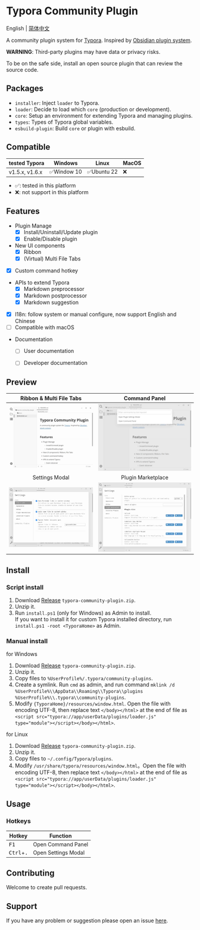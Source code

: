 # Typora Community Plugin

English | [简体中文](https://github.com/typora-community-plugin/typora-community-plugin/blob/main/README.zh-CN.md)

A community plugin system for [Typora](https://typora.io/). Inspired by [Obsidian plugin system](https://docs.obsidian.md/Home).

**WARNING**: Third-party plugins may have data or privacy risks.

To be on the safe side, install an open source plugin that can review the source code.



## Packages

- `installer`: Inject `loader` to Typora. 
- `loader`: Decide to load which `core` (production or development).
- `core`: Setup an environment for extending Typora and managing plugins.
- `types`: Types of Typora global variables.
- `esbuild-plugin`: Build `core` or plugin with esbuild.



## Compatible

| tested Typora  | Windows     | Linux       | MacOS |
| -------------- | ----------- | ----------- | ----- |
| v1.5.x, v1.6.x | ✅Window 10 | ✅Ubuntu 22 | ❌    |

- ✅: tested in this platform
- ❌: not support in this platform



## Features

- Plugin Manage
  - [x] Install/Uninstall/Update plugin
  - [x] Enable/Disable plugin
- New UI components
  - [x] Ribbon
  - [x] (Virtual) Multi File Tabs
- [x] Custom command hotkey
- APIs to extend Typora
  - [x] Markdown preprocessor
  - [x] Markdown postprocessor
  - [x] Markdown suggestion
- [x] I18n: follow system or manual configure, now support English and Chinese
- [ ] Compatible with macOS
- Documentation
  - [ ] User documentation
  - [ ] Developer documentation



## Preview

| Ribbon & Multi File Tabs              | Command Panel                             |
| :-----------------------------------: | :---------------------------------------: |
| ![](./docs/assets/base.jpg)           | ![](./docs/assets/command-modal.jpg)      |
| Settings Modal                        | Plugin Marketplace                        |
| ![](./docs/assets/settings-modal.jpg) | ![](./docs/assets/plugin-marketplace.jpg) |



## Install

### Script install

1. Download [Release](https://github.com/typora-community-plugin/typora-community-plugin/releases) `typora-community-plugin.zip`.
2. Unzip it.
3. Run `install.ps1` (only for Windows) as Admin to install. <br> If you want to install it for custom Typora installed directory, run `install.ps1 -root <TyporaHome>` as Admin.

### Manual install

for Windows

1. Download [Release](https://github.com/typora-community-plugin/typora-community-plugin/releases) `typora-community-plugin.zip`.
2. Unzip it.
3. Copy files to `%UserProfile%/.typora/community-plugins`.
4. Create a symlink. Run `cmd` as admin, and run command `mklink /d %UserProfile%\\AppData\\Roaming\\Typora\\plugins %UserProfile%\\.typora\\community-plugins`.
5. Modify `{TyporaHome}/resources/window.html`. Open the file with encoding UTF-8, then replace text `</body></html>` at the end of file as `<script src="typora://app/userData/plugins/loader.js" type="module"></script></body></html>`.

for Linux

1. Download [Release](https://github.com/typora-community-plugin/typora-community-plugin/releases) `typora-community-plugin.zip`.
2. Unzip it.
3. Copy files to `~/.config/Typora/plugins`.
4. Modify `/usr/share/typora/resources/window.html`。Open the file with encoding UTF-8, then replace text `</body></html>` at the end of file as `<script src="typora://app/userData/plugins/loader.js" type="module"></script></body></html>`.



## Usage

### Hotkeys

| Hotkey                      | Function            |
| --------------------------- | ------------------- |
| <kbd>F1</kbd>               | Open Command Panel  |
| <kbd>Ctrl</kbd>+<kbd>.</kbd>| Open Settings Modal |



## Contributing

Welcome to create pull requests.



## Support

If you have any problem or suggestion please open an issue [here](https://github.com/typora-community-plugin/typora-community-plugin/issues).
